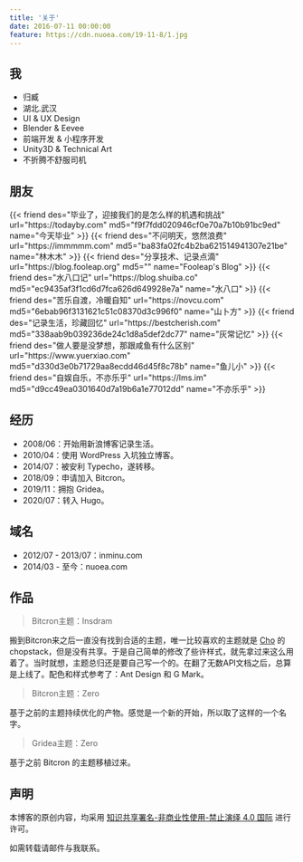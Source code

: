 ```yaml
---
title: '关于'
date: 2016-07-11 00:00:00
feature: https://cdn.nuoea.com/19-11-8/1.jpg
---
```


## 我

- 归臧
- 湖北.武汉
- UI & UX Design
- Blender & Eevee 
- 前端开发 & 小程序开发
- Unity3D & Technical Art
- 不折腾不舒服司机
 
## 朋友

<div class="row">
{{< friend des="毕业了，迎接我们的是怎么样的机遇和挑战" url="https://todayby.com" md5="f9f7fdd020946cf0e70a7b10b91bc9ed" name="今天毕业" >}}
{{< friend des="不问明天，悠然浪费" url="https://immmmm.com" md5="ba83fa02fc4b2ba621514941307e21be" name="林木木" >}}
{{< friend des="分享技术、记录点滴" url="https://blog.fooleap.org" md5="" name="Fooleap's Blog" >}}
{{< friend des="水八口记" url="https://blog.shuiba.co" md5="ec9435af3f1cd6d7fca626d649928e7a" name="水八口" >}}
{{< friend des="苦乐自渡，冷暖自知" url="https://novcu.com" md5="6ebab96f3131621c51c08370d3c996f0" name="山卜方" >}}
{{< friend des="记录生活，珍藏回忆" url="https://bestcherish.com" md5="338aab9b039236de24c1d8a5def2dc77" name="灰常记忆" >}}
{{< friend des="做人要是没梦想，那跟咸鱼有什么区别" url="https://www.yuerxiao.com" md5="d330d3e0b71729aa8ecdd46d45f8c78b" name="鱼儿小" >}}
{{< friend des="自娱自乐，不亦乐乎" url="https://lms.im" md5="d9cc49ea0301640d7a19b6a1e77012dd" name="不亦乐乎" >}}
</div>

## 经历

- 2008/06：开始用新浪博客记录生活。
- 2010/04：使用 WordPress 入坑独立博客。
- 2014/07：被安利 Typecho，遂转移。
- 2018/09：申请加入 Bitcron。
- 2019/11：拥抱 Gridea。
- 2020/07：转入 Hugo。

## 域名
- 2012/07 - 2013/07：inminu.com
- 2014/03 - 至今：nuoea.com

## 作品

> Bitcron主题：Insdram 

搬到Bitcron来之后一直没有找到合适的主题，唯一比较喜欢的主题就是 [Cho](https://chopstack.com) 的 chopstack，但是没有共享。于是自己简单的修改了些许样式，就先拿过来这么用着了。当时就想，主题总归还是要自己写一个的。在翻了无数API文档之后，总算是上线了。配色和样式参考了：Ant Design 和 G Mark。

> Bitcron主题：Zero

基于之前的主题持续优化的产物。感觉是一个新的开始，所以取了这样的一个名字。

> Gridea主题：Zero

基于之前 Bitcron 的主题移植过来。

## 声明

本博客的原创内容，均采用 [知识共享署名-非商业性使用-禁止演绎 4.0 国际](https://creativecommons.org/licenses/by-nc-nd/4.0/) 进行许可。

如需转载请邮件与我联系。